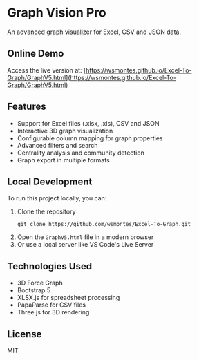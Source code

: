 # Graph Vision Pro

An advanced graph visualizer for Excel, CSV and JSON data.

## Online Demo

Access the live version at: [https://wsmontes.github.io/Excel-To-Graph/GraphV5.html](https://wsmontes.github.io/Excel-To-Graph/GraphV5.html)

## Features

- Support for Excel files (.xlsx, .xls), CSV and JSON
- Interactive 3D graph visualization
- Configurable column mapping for graph properties
- Advanced filters and search
- Centrality analysis and community detection
- Graph export in multiple formats

## Local Development

To run this project locally, you can:

1. Clone the repository
   ```
   git clone https://github.com/wsmontes/Excel-To-Graph.git
   ```
2. Open the `GraphV5.html` file in a modern browser
3. Or use a local server like VS Code's Live Server

## Technologies Used

- 3D Force Graph
- Bootstrap 5
- XLSX.js for spreadsheet processing
- PapaParse for CSV files
- Three.js for 3D rendering

## License

MIT
